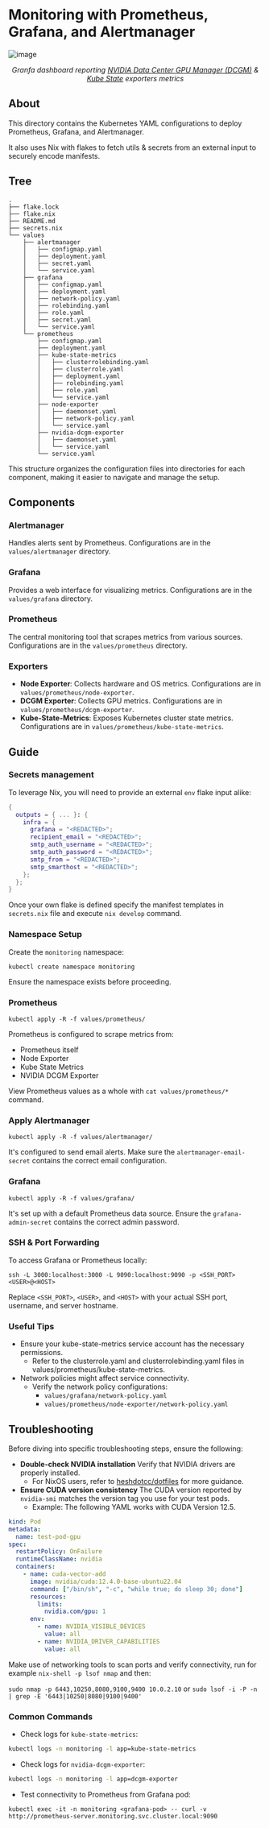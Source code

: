 # Monitoring with Prometheus, Grafana, and Alertmanager
![image](https://github.com/heshdotcc/hacklab/assets/4110061/2fbfb000-1bf2-4071-973f-5a1d0642f552)
<p align="center"><em>Granfa dashboard reporting <a href="https://github.com/NVIDIA/dcgm-exporter">NVIDIA Data Center GPU Manager (DCGM)</a> & <a href="https://github.com/kubernetes/kube-state-metrics">Kube State</a> exporters metrics</em></p>

## About
This directory contains the Kubernetes YAML configurations to deploy Prometheus, Grafana, and Alertmanager.

It also uses Nix with flakes to fetch utils & secrets from an external input to securely encode manifests.

## Tree
```
.
├── flake.lock
├── flake.nix
├── README.md
├── secrets.nix
└── values
    ├── alertmanager
    │   ├── configmap.yaml
    │   ├── deployment.yaml
    │   ├── secret.yaml
    │   └── service.yaml
    ├── grafana
    │   ├── configmap.yaml
    │   ├── deployment.yaml
    │   ├── network-policy.yaml
    │   ├── rolebinding.yaml
    │   ├── role.yaml
    │   ├── secret.yaml
    │   └── service.yaml
    └── prometheus
        ├── configmap.yaml
        ├── deployment.yaml
        ├── kube-state-metrics
        │   ├── clusterrolebinding.yaml
        │   ├── clusterrole.yaml
        │   ├── deployment.yaml
        │   ├── rolebinding.yaml
        │   ├── role.yaml
        │   └── service.yaml
        ├── node-exporter
        │   ├── daemonset.yaml
        │   ├── network-policy.yaml
        │   └── service.yaml
        ├── nvidia-dcgm-exporter
        │   ├── daemonset.yaml
        │   └── service.yaml
        └── service.yaml
```
This structure organizes the configuration files into directories for each component, making it easier to navigate and manage the setup.

## Components

### Alertmanager

Handles alerts sent by Prometheus. Configurations are in the `values/alertmanager` directory.

### Grafana

Provides a web interface for visualizing metrics. Configurations are in the `values/grafana` directory.

### Prometheus

The central monitoring tool that scrapes metrics from various sources. Configurations are in the `values/prometheus` directory.

### Exporters

- **Node Exporter**: Collects hardware and OS metrics. Configurations are in `values/prometheus/node-exporter`.
- **DCGM Exporter**: Collects GPU metrics. Configurations are in `values/prometheus/dcgm-exporter`.
- **Kube-State-Metrics**: Exposes Kubernetes cluster state metrics. Configurations are in `values/prometheus/kube-state-metrics`.



## Guide
### Secrets management
To leverage Nix, you will need to provide an external `env` flake input alike:
```nix
{
  outputs = { ... }: {
    infra = {
      grafana = "<REDACTED>";
      recipient_email = "<REDACTED>";
      smtp_auth_username = "<REDACTED>";
      smtp_auth_password = "<REDACTED>";
      smtp_from = "<REDACTED>";
      smtp_smarthost = "<REDACTED>";
    };
  };
}
```
Once your own flake is defined specify the manifest templates in `secrets.nix` file and execute `nix develop` command.

### Namespace Setup

Create the `monitoring` namespace:
```
kubectl create namespace monitoring
```
Ensure the namespace exists before proceeding.

### Prometheus
```
kubectl apply -R -f values/prometheus/
```
Prometheus is configured to scrape metrics from:
* Prometheus itself
* Node Exporter
* Kube State Metrics
* NVIDIA DCGM Exporter
  
View Prometheus values as a whole with `cat values/prometheus/*` command.

### Apply Alertmanager
```
kubectl apply -R -f values/alertmanager/
```

It's configured to send email alerts. Make sure the `alertmanager-email-secret` contains the correct email configuration.

### Grafana
```
kubectl apply -R -f values/grafana/
```
It's set up with a default Prometheus data source. Ensure the `grafana-admin-secret` contains the correct admin password.

### SSH & Port Forwarding
To access Grafana or Prometheus locally:
```
ssh -L 3000:localhost:3000 -L 9090:localhost:9090 -p <SSH_PORT> <USER>@<HOST>
```
Replace `<SSH_PORT>`, `<USER>`, and `<HOST>` with your actual SSH port, username, and server hostname.

### Useful Tips

- Ensure your kube-state-metrics service account has the necessary permissions.
    - Refer to the clusterrole.yaml and clusterrolebinding.yaml files in values/prometheus/kube-state-metrics.
- Network policies might affect service connectivity.
    - Verify the network policy configurations:
        - `values/grafana/network-policy.yaml`
        - `values/prometheus/node-exporter/network-policy.yaml`

## Troubleshooting

Before diving into specific troubleshooting steps, ensure the following:

- **Double-check NVIDIA installation** Verify that NVIDIA drivers are properly installed.
    - For NixOS users, refer to [heshdotcc/dotfiles](https://github.com/heshdotcc/dotfiles) for more guidance.
- **Ensure CUDA version consistency** The CUDA version reported by `nvidia-smi` matches the version tag you use for your test pods.
    - Example: The following YAML works with CUDA Version 12.5.
```YAML
kind: Pod
metadata:
  name: test-pod-gpu
spec:
  restartPolicy: OnFailure
  runtimeClassName: nvidia
  containers:
    - name: cuda-vector-add
      image: nvidia/cuda:12.4.0-base-ubuntu22.04
      command: ["/bin/sh", "-c", "while true; do sleep 30; done"]
      resources:
        limits:
          nvidia.com/gpu: 1
      env:
        - name: NVIDIA_VISIBLE_DEVICES
          value: all
        - name: NVIDIA_DRIVER_CAPABILITIES
          value: all
```

Make use of networking tools to scan ports and verify connectivity, run for example `nix-shell -p lsof nmap` and then:

`sudo nmap -p 6443,10250,8080,9100,9400 10.0.2.10` or `sudo lsof -i -P -n | grep -E '6443|10250|8080|9100|9400'`


### Common Commands

- Check logs for `kube-state-metrics`:
```sh
kubectl logs -n monitoring -l app=kube-state-metrics
```

- Check logs for `nvidia-dcgm-exporter`:
```sh
kubectl logs -n monitoring -l app=dcgm-exporter
```

- Test connectivity to Prometheus from Grafana pod:
```
kubectl exec -it -n monitoring <grafana-pod> -- curl -v http://prometheus-server.monitoring.svc.cluster.local:9090
```
